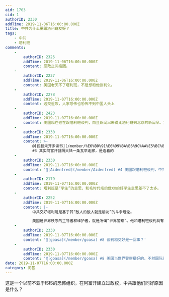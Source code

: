 ```yaml
---
aid: 1703
cid: 1
authorID: 2330
addTime: 2019-11-06T16:00:00.000Z
title: 中共为什么要跟塔利班友好？
tags:
    - 中共
    - 塔利班
comments:
    -
        authorID: 2325
        addTime: 2019-11-06T16:00:00.000Z
        content: 恶政之间抱团。
    -
        authorID: 2237
        addTime: 2019-11-06T16:00:00.000Z
        content: 美国老灭不了塔利班，不是想和他谈判么。
    -
        authorID: 2278
        addTime: 2019-11-07T16:00:00.000Z
        content: 远交近攻，人家恐怖也恐怖不到中国人头上
    -
        authorID: 2423
        addTime: 2019-11-07T16:00:00.000Z
        content: 美国现在也在跟塔利班谈判，而且新闻出来得比塔利班到北京的新闻早。我不知道为啥中文世界对前者选择性忽略了。阿富汗的政治现实而已。
    -
        authorID: 2330
        addTime: 2019-11-07T16:00:00.000Z
        content: >-
            @[民智未开多读书](/member/%E6%B0%91%E6%99%BA%E6%9C%AA%E5%BC%80%E5%A4%9A%E8%AF%BB%E4%B9%A6)
            #3 其实阿富汗就隔大陆一条瓦罕走廊，是连着的
    -
        authorID: 2330
        addTime: 2019-11-07T16:00:00.000Z
        content: '@[Aidenfred](/member/Aidenfred) #4 美国跟塔利班谈判，中共是干什么的，也谈判？'
    -
        authorID: 2179
        addTime: 2019-11-07T16:00:00.000Z
        content: 塔利班是“学生”的意思，和毛时代毛的做XX的好学生意思差不了太多。
    -
        authorID: 2252
        addTime: 2019-11-07T16:00:00.000Z
        content: |-
            中共交好塔利班是基于其“敌人的敌人就是朋友”的斗争理论。

            美国是世界秩序的主导者和维护者，就是所谓“世界警察”。他和塔利班谈判具有合法性，中共和塔利班交好是破坏秩序。
    -
        authorID: 2330
        addTime: 2019-11-07T16:00:00.000Z
        content: '@[goasa](/member/goasa) #8 谈判和交好是一回事？'
    -
        authorID: 2330
        addTime: 2019-11-07T16:00:00.000Z
        content: '@[goasa](/member/goasa) #8 美国当世界警察挺好的，不然国际就乱了，某些国家要不受管制那就不好了'
date: 2019-11-07T16:00:00.000Z
category: 问答
---
```


这是一个以前不亚于ISIS的恐怖组织，在阿富汗建立过政权，中共跟他们同好原因是什么？
